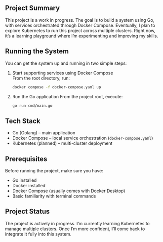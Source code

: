 ## Project Summary

This project is a work in progress. The goal is to build a system using Go, with services orchestrated through Docker Compose. Eventually, I plan to explore Kubernetes to run this project across multiple clusters. Right now, it’s a learning playground where I’m experimenting and improving my skills.

## Running the System

You can get the system up and running in two simple steps:

1. Start supporting services using Docker Compose  
   From the root directory, run:  
   ```bash
   docker compose -f docker-compose.yaml up
   ```

2. Run the Go application
   From the project root, execute:

   ```bash
   go run cmd/main.go
   ```

## Tech Stack

* Go (Golang) – main application
* Docker Compose – local service orchestration (`docker-compose.yaml`)
* Kubernetes (planned) – multi-cluster deployment

## Prerequisites

Before running the project, make sure you have:

* Go installed
* Docker installed
* Docker Compose (usually comes with Docker Desktop)
* Basic familiarity with terminal commands

## Project Status

The project is actively in progress. I’m currently learning Kubernetes to manage multiple clusters. Once I’m more confident, I’ll come back to integrate it fully into this system.
